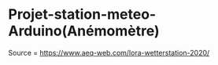 # Projet-station-meteo-Arduino(Anémomètre)
Source = https://www.aeq-web.com/lora-wetterstation-2020/
